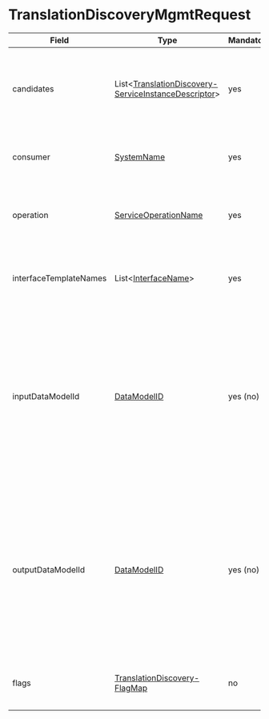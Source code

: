 # TranslationDiscoveryMgmtRequest

Field | Type | Mandatory | Description
--- | --- | --- | ---
candidates | List<[TranslationDiscovery- ServiceInstanceDescriptor](../data-models/translation-discovery-service-instance-descriptor.md)> | yes | Possible service instances for consuming via a translation bridge.
consumer | [SystemName](../primitives.md#systemname) | yes | The system that needs a translation bridge.
operation | [ServiceOperationName](../primitives.md#serviceoperationname) | yes | The operation that the requester wants to consume.
interfaceTemplateNames | List<[InterfaceName](../primitives.md#interfacename)> | yes | The name of the interfaces that the consumer can use.
inputDataModelId | [DataModelID](../primitives.md#datamodelid) | yes (no) | The identifier of the data model that the requester can use as input payload of the specified operation. Must be omitted if there is no input payload.
outputDataModelId | [DataModelID](../primitives.md#datamodelid) | yes (no) | The identifier of the data model that the requester can use as response payload of the specified operation. Must be omitted if there is no response payload.
flags | [TranslationDiscovery- FlagMap](../data-models/translation-discovery-flag-map.md) | no | Flags to fine tune the discovery process.
